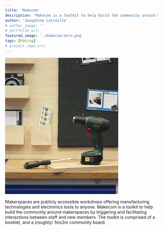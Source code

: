 ```yaml
---
title: 'Makecom'
description: 'Makecom is a toolkit to help build the community around makerspaces.'
author: 'Josephine Latreille'
# author_image: ''
# portfolio_url:
featured_image: './makecom-hero.png'
tags: [Making]
# project_repo_url: 
---
```


![](./makecom-hero.png)

Makerspaces are publicly accessible workshops offering manufacturing technologies and electronics tools to anyone. Makecom is a toolkit to help build the community around makerspaces by triggering and facilitating interactions between staff and new members. The toolkit is comprised of a booklet, and a (roughly) 1mx2m community board.
